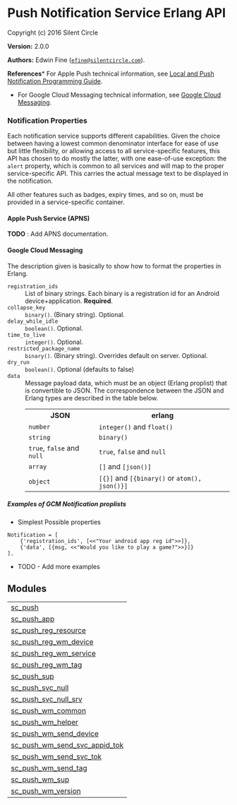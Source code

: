 

# Push Notification Service Erlang API #

Copyright (c) 2016 Silent Circle

__Version:__ 2.0.0

__Authors:__ Edwin Fine ([`efine@silentcircle.com`](mailto:efine@silentcircle.com)).

__References__* For Apple Push technical information, see
[Local and Push Notification Programming Guide](https://developer.apple.com/library/ios/#documentation/NetworkingInternet/Conceptual/RemoteNotificationsPG/).
* For Google Cloud Messaging technical information, see
[Google Cloud Messaging](http://developer.android.com/guide/google/gcm/index.md).


### <a name="Notification_Properties">Notification Properties</a> ###

Each notification service supports different capabilities. Given the choice
between having a lowest common denominator interface for ease of use but
little flexibility, or allowing access to all service-specific features,
this API has chosen to do mostly the latter, with one ease-of-use exception:
the `alert` property, which is common to all services and will map to
the proper service-specific API. This carries the actual message text
to be displayed in the notification.

All other features such as badges, expiry times, and so on, must be provided
in a service-specific container.


#### <a name="Apple_Push_Service_(APNS)">Apple Push Service (APNS)</a> ####

<strong>TODO</strong>
: Add APNS documentation.


#### <a name="Google_Cloud_Messaging">Google Cloud Messaging</a> ####

The description given is basically to show how to format the
properties in Erlang.


<dt><code>registration_ids</code></dt>



<dd>List of binary strings. Each binary is a registration id
     for an Android device+application. <strong>Required</strong>.</dd>



<dt><code>collapse_key</code></dt>



<dd><code>binary()</code>. (Binary string). Optional.</dd>



<dt><code>delay_while_idle</code></dt>



<dd><code>boolean()</code>. Optional.</dd>



<dt><code>time_to_live</code></dt>



<dd><code>integer()</code>. Optional.</dd>



<dt><code>restricted_package_name</code></dt>



<dd><code>binary()</code>. (Binary string). Overrides default on server. Optional.</dd>



<dt><code>dry_run</code></dt>



<dd><code>boolean()</code>. Optional (defaults to false)</dd>



<dt><code>data</code></dt>



<dd>Message payload data, which must be an
         object (Erlang proplist) that is convertible to JSON. The correspondence between
         the JSON and Erlang types are described in the table below.<table class="with-borders"><tr><th class="with-borders"><strong>JSON</strong></th><th class="with-borders"><strong>erlang</strong></th></tr><tr><td class="with-borders"> <code>number</code> </td><td class="with-borders"> <code>integer()</code> and <code>float()</code></td></tr><tr><td class="with-borders"> <code>string</code> </td><td class="with-borders"> <code>binary()</code> </td></tr><tr><td class="with-borders"> <code>true</code>, <code>false</code> and <code>null</code></td><td class="with-borders"> <code>true</code>, <code>false</code> and <code>null</code></td></tr><tr><td class="with-borders"> <code>array</code> </td><td class="with-borders"> <code>[]</code> and <code>[json()]</code></td></tr><tr><td class="with-borders"> <code>object</code> </td><td class="with-borders"> <code>[{}]</code> and <code>[{binary()</code> or <code>atom(), json()}]</code></td></tr></table></dd>




<h5><a name="Examples_of_GCM_Notification_proplists">Examples of GCM Notification proplists</a></h5>


* Simplest Possible properties


```
Notification = [
    {'registration_ids', [<<"Your android app reg id">>]},
    {'data', [{msg, <<"Would you like to play a game?">>}]}
].
```

* TODO - Add more examples



## Modules ##


<table width="100%" border="0" summary="list of modules">
<tr><td><a href="sc_push.md" class="module">sc_push</a></td></tr>
<tr><td><a href="sc_push_app.md" class="module">sc_push_app</a></td></tr>
<tr><td><a href="sc_push_reg_resource.md" class="module">sc_push_reg_resource</a></td></tr>
<tr><td><a href="sc_push_reg_wm_device.md" class="module">sc_push_reg_wm_device</a></td></tr>
<tr><td><a href="sc_push_reg_wm_service.md" class="module">sc_push_reg_wm_service</a></td></tr>
<tr><td><a href="sc_push_reg_wm_tag.md" class="module">sc_push_reg_wm_tag</a></td></tr>
<tr><td><a href="sc_push_sup.md" class="module">sc_push_sup</a></td></tr>
<tr><td><a href="sc_push_svc_null.md" class="module">sc_push_svc_null</a></td></tr>
<tr><td><a href="sc_push_svc_null_srv.md" class="module">sc_push_svc_null_srv</a></td></tr>
<tr><td><a href="sc_push_wm_common.md" class="module">sc_push_wm_common</a></td></tr>
<tr><td><a href="sc_push_wm_helper.md" class="module">sc_push_wm_helper</a></td></tr>
<tr><td><a href="sc_push_wm_send_device.md" class="module">sc_push_wm_send_device</a></td></tr>
<tr><td><a href="sc_push_wm_send_svc_appid_tok.md" class="module">sc_push_wm_send_svc_appid_tok</a></td></tr>
<tr><td><a href="sc_push_wm_send_svc_tok.md" class="module">sc_push_wm_send_svc_tok</a></td></tr>
<tr><td><a href="sc_push_wm_send_tag.md" class="module">sc_push_wm_send_tag</a></td></tr>
<tr><td><a href="sc_push_wm_sup.md" class="module">sc_push_wm_sup</a></td></tr>
<tr><td><a href="sc_push_wm_version.md" class="module">sc_push_wm_version</a></td></tr></table>

